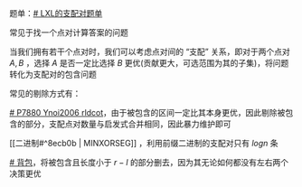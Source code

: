 题单：[# LXL的支配对题单](https://www.luogu.com.cn/training/669501#information)

常见于找一个点对计算答案的问题

当我们拥有若干个点对时，我们可以考虑点对间的 “支配” 关系，即对于两个点对 $A,B$ ，选择 $A$ 是否一定比选择 $B$ 更优(贡献更大，可选范围为其的子集)，将问题转化为支配对的包含问题

常见的剔除方式有：

[# P7880 Ynoi2006 rldcot](https://www.luogu.com.cn/problem/P7880)，由于被包含的区间一定比其本身更优，因此剔除被包含的部分，支配点对数量与启发式合并相同，因此暴力维护即可

[[二进制#^8ecb0b | MINXORSEG]] ，利用前缀二进制的支配对只有 $logn$ 条

[# 背包](https://pjudge.ac/problem/21624)，将被包含且长度小于 $r-l$ 的部分删去，因为其无论如何都没有左右两个决策更优




